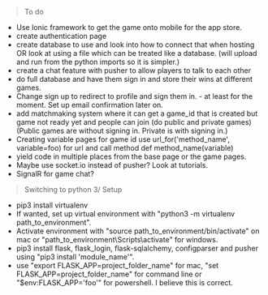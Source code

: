 > To do

- Use Ionic framework to get the game onto mobile for the app store.
- create authentication page
- create database to use and look into how to connect that when hosting OR look at using a file which can be treated like a database. (will upload and run from the python imports so it is simpler.)
- create a chat feature with pusher to allow players to talk to each other
- do full database and have them sign in and store their wins at different games.
- Change sign up to redirect to profile and sign them in. - at least for the moment. Set up email confirmation later on.
- add matchmaking system where it can get a game_id that is created but game not ready yet and people can join (do public and private games) (Public games are without signing in. Private is with signing in.)
- Creating variable pages for game id use url_for('method_name', variable=foo) for url and call method def method_name(variable)
- yield code in multiple places from the base page or the game pages.
- Maybe use socket.io instead of pusher? Look at tutorials.
- SignalR for game chat?

> Switching to python 3/ Setup

- pip3 install virtualenv
- If wanted, set up virtual environment with "python3 -m virtualenv path_to_environment".
- Activate environment with "source path_to_environment/bin/activate" on mac or "path_to_environment\Scripts\activate" for windows.
- pip3 install flask, flask_login, flask-sqlalchemy, configparser and pusher using "pip3 install 'module_name'".
- use "export FLASK_APP=project_folder_name" for mac, "set FLASK_APP=project_folder_name" for command line or "$env:FLASK_APP='foo'" for powershell. I believe this is correct.
